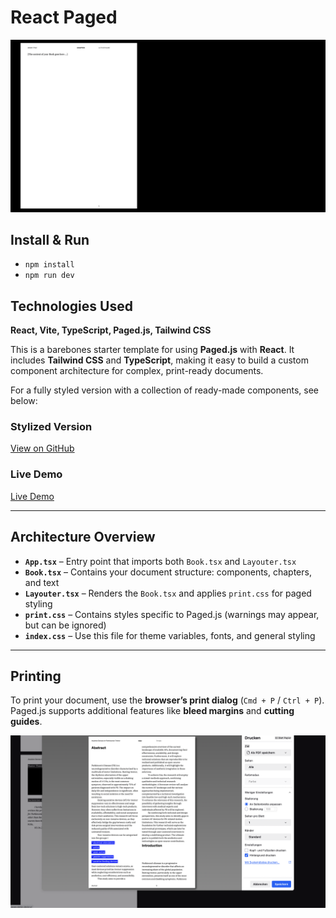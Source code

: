 # React Paged

![Preview](preview.png)

## Install & Run
- `npm install`
- `npm run dev`

## Technologies Used

**React, Vite, TypeScript, Paged.js, Tailwind CSS**

This is a barebones starter template for using **Paged.js** with **React**. It includes **Tailwind CSS** and **TypeScript**, making it easy to build a custom component architecture for complex, print-ready documents.

For a fully styled version with a collection of ready-made components, see below:

### Stylized Version

[View on GitHub](https://github.com/mschmalenbach/react-paged)

### Live Demo

[Live Demo](https://proposal-i.vercel.app/)

---

## Architecture Overview

- **`App.tsx`** – Entry point that imports both `Book.tsx` and `Layouter.tsx`
- **`Book.tsx`** – Contains your document structure: components, chapters, and text
- **`Layouter.tsx`** – Renders the `Book.tsx` and applies `print.css` for paged styling
- **`print.css`** – Contains styles specific to Paged.js (warnings may appear, but can be ignored)
- **`index.css`** – Use this file for theme variables, fonts, and general styling

---

## Printing

To print your document, use the **browser’s print dialog** (`Cmd + P` / `Ctrl + P`).  
Paged.js supports additional features like **bleed margins** and **cutting guides**.

![Print preview](preview-print.png)
